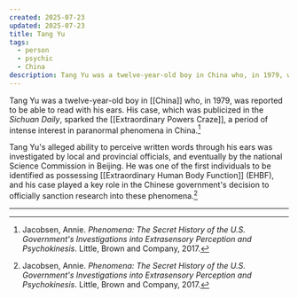 ```yaml
---
created: 2025-07-23
updated: 2025-07-23
title: Tang Yu
tags:
  - person
  - psychic
  - China
description: Tang Yu was a twelve-year-old boy in China who, in 1979, was reported to be able to read with his ears, sparking the Extraordinary Powers Craze.
---
```


Tang Yu was a twelve-year-old boy in [[China]] who, in 1979, was reported to be able to read with his ears. His case, which was publicized in the *Sichuan Daily*, sparked the [[Extraordinary Powers Craze]], a period of intense interest in paranormal phenomena in China.[^1]

Tang Yu's alleged ability to perceive written words through his ears was investigated by local and provincial officials, and eventually by the national Science Commission in Beijing. He was one of the first individuals to be identified as possessing [[Extraordinary Human Body Function]] (EHBF), and his case played a key role in the Chinese government's decision to officially sanction research into these phenomena.[^1]

---

[^1]: Jacobsen, Annie. *Phenomena: The Secret History of the U.S. Government's Investigations into Extrasensory Perception and Psychokinesis*. Little, Brown and Company, 2017.

